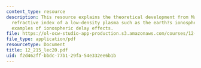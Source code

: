 ```yaml
---
content_type: resource
description: This resource explains the theoretical development from Maxwell?s equations,
  refractive index of a low-density plasma such as the earth?s ionosphere, and gives
  examples of ionospheric delay effects.
file: https://ol-ocw-studio-app-production.s3.amazonaws.com/courses/12-215-modern-navigation-fall-2006/f2d462ffbbdc77b129fa54e332ee6b1b_12_215_lec20.pdf
file_type: application/pdf
resourcetype: Document
title: 12_215_lec20.pdf
uid: f2d462ff-bbdc-77b1-29fa-54e332ee6b1b
---
```

